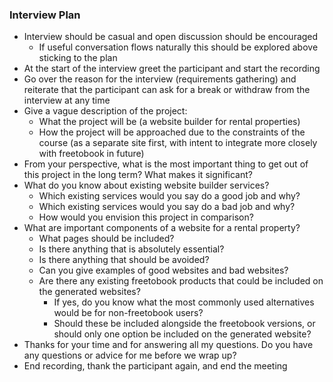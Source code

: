 ### Interview Plan

- Interview should be casual and open discussion should be encouraged
    - If useful conversation flows naturally this should be explored above sticking to the plan
- At the start of the interview greet the participant and start the recording
- Go over the reason for the interview (requirements gathering) and reiterate that the participant can ask for a break or withdraw from the interview at any time
- Give a vague description of the project:
    - What the project will be (a website builder for rental properties)
    - How the project will be approached due to the constraints of the course (as a separate site first, with intent to integrate more closely with freetobook in future)
- From your perspective, what is the most important thing to get out of this project in the long term? What makes it significant?
- What do you know about existing website builder services?
    - Which existing services would you say do a good job and why?
    - Which existing services would you say do a bad job and why?
    - How would you envision this project in comparison?
- What are important components of a website for a rental property?
    - What pages should be included?
    - Is there anything that is absolutely essential?
    - Is there anything that should be avoided?
    - Can you give examples of good websites and bad websites?
    - Are there any existing freetobook products that could be included on the generated websites?
        - If yes, do you know what the most commonly used alternatives would be for non-freetobook users?
        - Should these be included alongside the freetobook versions, or should only one option be included on the generated website?
- Thanks for your time and for answering all my questions. Do you have any questions or advice for me before we wrap up?
- End recording, thank the participant again, and end the meeting